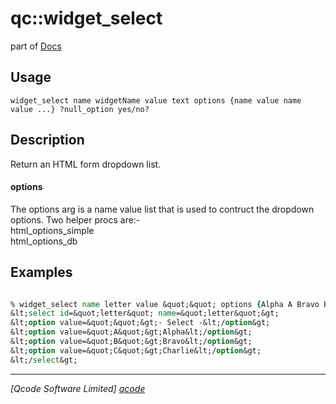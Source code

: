 qc::widget_select
=================

part of [Docs](.)

Usage
-----
`
	widget_select name widgetName value text options {name value name value ...} ?null_option yes/no?
    `

Description
-----------
Return an HTML form dropdown list.
    <h4>options</h4>
    The options arg is a name value list that is used to contruct the dropdown options.
    Two helper procs are:-<br>
    <proc>html_options_simple</proc><br>
    <proc>html_options_db</proc>

Examples
--------
```tcl

% widget_select name letter value &quot;&quot; options {Alpha A Bravo B Charlie C} null_option yes
&lt;select id=&quot;letter&quot; name=&quot;letter&quot;&gt;
&lt;option value=&quot;&quot;&gt;- Select -&lt;/option&gt;
&lt;option value=&quot;A&quot;&gt;Alpha&lt;/option&gt;
&lt;option value=&quot;B&quot;&gt;Bravo&lt;/option&gt;
&lt;option value=&quot;C&quot;&gt;Charlie&lt;/option&gt;
&lt;/select&gt;

```

----------------------------------
*[Qcode Software Limited] [qcode]*

[qcode]: www.qcode.co.uk "Qcode Software"